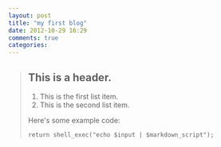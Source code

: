 ```yaml
---
layout: post
title: "my first blog"
date: 2012-10-29 16:29
comments: true
categories: 
---
```


> ## This is a header.
>
> 1.   This is the first list item.
> 2.   This is the second list item.
>
> Here's some example code:
>
>     return shell_exec("echo $input | $markdown_script");
